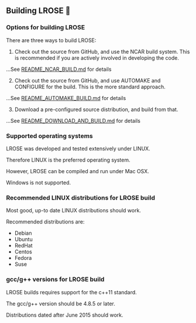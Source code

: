 ## Building LROSE :rose:

### Options for building LROSE

There are three ways to build LROSE:

1. Check out the source from GitHub, and use the NCAR build system.
This is recommended if you are actively involved in developing the code.

...See [README_NCAR_BUILD.md](./README_NCAR_BUILD.md) for details

2. Check out the source from GitHub, and use AUTOMAKE and CONFIGURE for the build.
This is the more standard approach.

...See [README_AUTOMAKE_BUILD.md](./README_AUTOMAKE_BUILD.md) for details

3. Download a pre-configured source distribution, and build from that.

...See [README_DOWNLOAD_AND_BUILD.md](./README_DOWNLOAD_AND_BUILD.md) for details

### Supported operating systems

LROSE was developed and tested extensively under LINUX.

Therefore LINUX is the preferred operating system.

However, LROSE can be compiled and run under Mac OSX.

Windows is not supported.

### Recommended LINUX distributions for LROSE build

Most good, up-to date LINUX distributions should work.

Recommended distributions are:

  * Debian
  * Ubuntu
  * RedHat
  * Centos
  * Fedora
  * Suse

### gcc/g++ versions for LROSE build

LROSE builds requires support for the c++11 standard.

The gcc/g++ version should be 4.8.5 or later.

Distributions dated after June 2015 should work.


